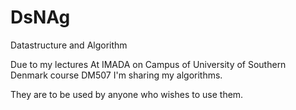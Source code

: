 DsNAg
=====

Datastructure and Algorithm‎

Due to my lectures At IMADA on Campus of University of Southern Denmark course DM507 I'm sharing my algorithms.

They are to be used by anyone who wishes to use them. 
